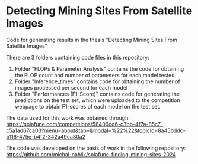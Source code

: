 # Detecting Mining Sites From Satellite Images

Code for generating results in the thesis "Detecting Mining Sites From Satellite Images"

There are 3 folders containing code files in this repository:

1. Folder "FLOPs & Parameter Analysis" contains the code for obtaining the FLOP count and number of parameters for each model tested
2. Folder "Inference_times" contains code for obtaining the number of images processed per second for each model
3. Folder "Performances (F1-Score)" contains code for generating the predictions on the test set, which were uploaded to the competition webpage to obtain F1-scores of each model on the test set.

The data used for this work was obtained through:
https://solafune.com/competitions/58406cd6-c3bb-4f7a-85c7-c5a1ad67ca03?menu=about&tab=&modal=%22%22&topicId=8a45bddc-b118-475e-b4f2-342a49ca80a2

The code was developed on the basis of work in the following repository:
https://github.com/michal-nahlik/solafune-finding-mining-sites-2024
   
